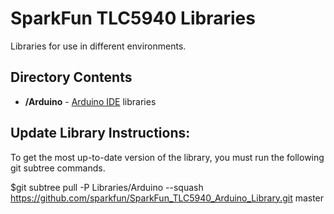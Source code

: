 SparkFun TLC5940 Libraries
=================================

Libraries for use in different environments. 


Directory Contents
-------------------
* **/Arduino** - [Arduino IDE](http://www.arduino.cc/en/Main/Software) libraries



Update Library Instructions:
----------------------------
To get the most up-to-date version of the library, you must run the following git subtree commands. 

$git subtree pull -P Libraries/Arduino --squash https://github.com/sparkfun/SparkFun_TLC5940_Arduino_Library.git master